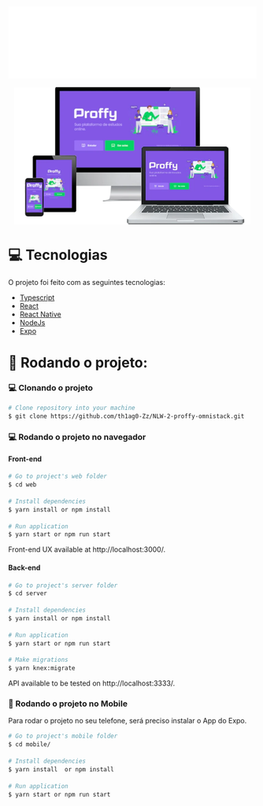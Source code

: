<img src="./.github/logo.svg" alt="Proffy" title="Proffy" />

<p align="center">
<img width="480" src="./.github/vetor2.webp" alt="Proffy" title="Proffy" />
</p>

# :computer: Tecnologias

O projeto foi feito com as seguintes tecnologias:

<ul>
  <li><a href="https://www.typescriptlang.org/">Typescript</a></li>
  <li><a href="https://pt-br.reactjs.org/">React</a></li>
  <li><a href="https://reactnative.dev/">React Native</a></li>
  <li><a href="https://nodejs.org/en/docs/">NodeJs</a></li>
  <li><a href="https://expo.io/">Expo</a></li>
</ul>

# :construction_worker: Rodando o projeto:

### :computer: Clonando o projeto

```zsh
# Clone repository into your machine
$ git clone https://github.com/th1ag0-Zz/NLW-2-proffy-omnistack.git
```

### 💻 Rodando o projeto no navegador

#### Front-end

```zsh
# Go to project's web folder
$ cd web

# Install dependencies
$ yarn install or npm install

# Run application
$ yarn start or npm run start
```

Front-end UX available at http://localhost:3000/.

#### Back-end

```zsh
# Go to project's server folder
$ cd server

# Install dependencies
$ yarn install or npm install

# Run application
$ yarn start or npm run start

# Make migrations
$ yarn knex:migrate
```

API available to be tested on http://localhost:3333/.

### 📱 Rodando o projeto no Mobile

Para rodar o projeto no seu telefone, será preciso instalar o App do Expo.

```zsh
# Go to project's mobile folder
$ cd mobile/

# Install dependencies
$ yarn install  or npm install

# Run application
$ yarn start or npm run start
```
